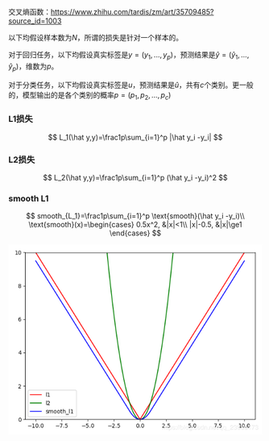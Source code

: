 交叉熵函数：https://www.zhihu.com/tardis/zm/art/35709485?source_id=1003



以下均假设样本数为$N$，所谓的损失是针对一个样本的。

对于回归任务，以下均假设真实标签是$y=(y_1,...,y_p)$，预测结果是$\hat y=(\hat y_1,...,\hat y_p)$，维数为$p$。

对于分类任务，以下均假设真实标签是$u$，预测结果是$\hat u$，共有$c$个类别。更一般的，模型输出的是各个类别的概率$p=(p_1,p_2,...,p_c)$

### L1损失

$$
L_1(\hat y,y)=\frac1p\sum_{i=1}^p |\hat y_i -y_i|
$$



### L2损失

$$
L_2(\hat y,y)=\frac1p\sum_{i=1}^p (\hat y_i -y_i)^2
$$

### smooth L1

$$
smooth_{L_1}=\frac1p\sum_{i=1}^p \text{smooth}(\hat y_i -y_i)\\
\text{smooth}(x)=\begin{cases}
0.5x^2, &|x|<1\\
|x|-0.5, &|x|\ge1
\end{cases}
$$

![img](img/v2-4edbd47a9cd0cf5a4637e84c557603a3_1440w.png)

